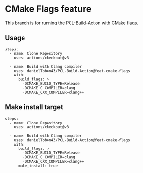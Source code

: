 # CMake Flags feature
This branch is for running the PCL-Build-Action with CMake flags.

## Usage

```
steps:
  - name: Clone Repository
    uses: actions/checkout@v3

  - name: Build with Clang compiler
    uses: danielTobon43/PCL-Build-Action@feat-cmake-flags
    with:
      build_flags: >
        -DCMAKE_BUILD_TYPE=Release 
        -DCMAKE_C_COMPILER=clang 
        -DCMAKE_CXX_COMPILER=clang++
```

## Make install target

```
steps:
  - name: Clone Repository
    uses: actions/checkout@v3

  - name: Build with Clang compiler
    uses: danielTobon43/PCL-Build-Action@feat-cmake-flags
    with:
      build_flags: >
        -DCMAKE_BUILD_TYPE=Release 
        -DCMAKE_C_COMPILER=clang 
        -DCMAKE_CXX_COMPILER=clang++
      make_install: true
```